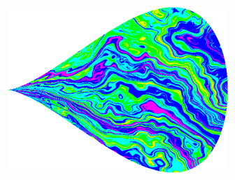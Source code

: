 <p align="center">
<img src="https://github.com/tsmcalister/tsmcalister/raw/master/generator/out.gif" /> 
</p>